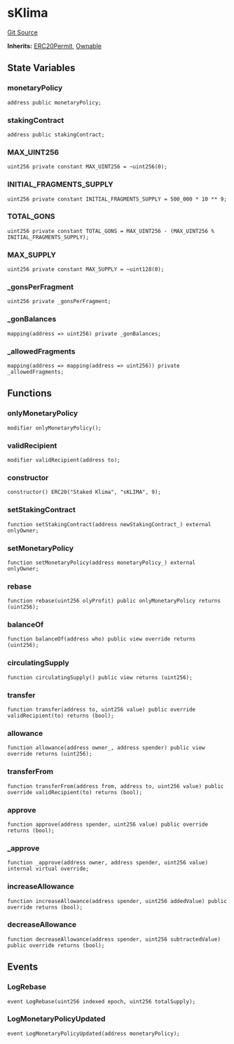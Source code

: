 # sKlima
[Git Source](https://github.com/KlimaDAO/klimadao-solidity/blob/d2235caa445c673ffcb1a4a1d8c97c8c3cba5198/src/protocol/tokens/regular/sKlimaToken.sol)

**Inherits:**
[ERC20Permit](/src/protocol/tokens/regular/sKlimaToken.sol/abstract.ERC20Permit.md), [Ownable](/src/integrations/sushixklima/Ownable.sol/contract.Ownable.md)


## State Variables
### monetaryPolicy

```solidity
address public monetaryPolicy;
```


### stakingContract

```solidity
address public stakingContract;
```


### MAX_UINT256

```solidity
uint256 private constant MAX_UINT256 = ~uint256(0);
```


### INITIAL_FRAGMENTS_SUPPLY

```solidity
uint256 private constant INITIAL_FRAGMENTS_SUPPLY = 500_000 * 10 ** 9;
```


### TOTAL_GONS

```solidity
uint256 private constant TOTAL_GONS = MAX_UINT256 - (MAX_UINT256 % INITIAL_FRAGMENTS_SUPPLY);
```


### MAX_SUPPLY

```solidity
uint256 private constant MAX_SUPPLY = ~uint128(0);
```


### _gonsPerFragment

```solidity
uint256 private _gonsPerFragment;
```


### _gonBalances

```solidity
mapping(address => uint256) private _gonBalances;
```


### _allowedFragments

```solidity
mapping(address => mapping(address => uint256)) private _allowedFragments;
```


## Functions
### onlyMonetaryPolicy


```solidity
modifier onlyMonetaryPolicy();
```

### validRecipient


```solidity
modifier validRecipient(address to);
```

### constructor


```solidity
constructor() ERC20("Staked Klima", "sKLIMA", 9);
```

### setStakingContract


```solidity
function setStakingContract(address newStakingContract_) external onlyOwner;
```

### setMonetaryPolicy


```solidity
function setMonetaryPolicy(address monetaryPolicy_) external onlyOwner;
```

### rebase


```solidity
function rebase(uint256 olyProfit) public onlyMonetaryPolicy returns (uint256);
```

### balanceOf


```solidity
function balanceOf(address who) public view override returns (uint256);
```

### circulatingSupply


```solidity
function circulatingSupply() public view returns (uint256);
```

### transfer


```solidity
function transfer(address to, uint256 value) public override validRecipient(to) returns (bool);
```

### allowance


```solidity
function allowance(address owner_, address spender) public view override returns (uint256);
```

### transferFrom


```solidity
function transferFrom(address from, address to, uint256 value) public override validRecipient(to) returns (bool);
```

### approve


```solidity
function approve(address spender, uint256 value) public override returns (bool);
```

### _approve


```solidity
function _approve(address owner, address spender, uint256 value) internal virtual override;
```

### increaseAllowance


```solidity
function increaseAllowance(address spender, uint256 addedValue) public override returns (bool);
```

### decreaseAllowance


```solidity
function decreaseAllowance(address spender, uint256 subtractedValue) public override returns (bool);
```

## Events
### LogRebase

```solidity
event LogRebase(uint256 indexed epoch, uint256 totalSupply);
```

### LogMonetaryPolicyUpdated

```solidity
event LogMonetaryPolicyUpdated(address monetaryPolicy);
```

